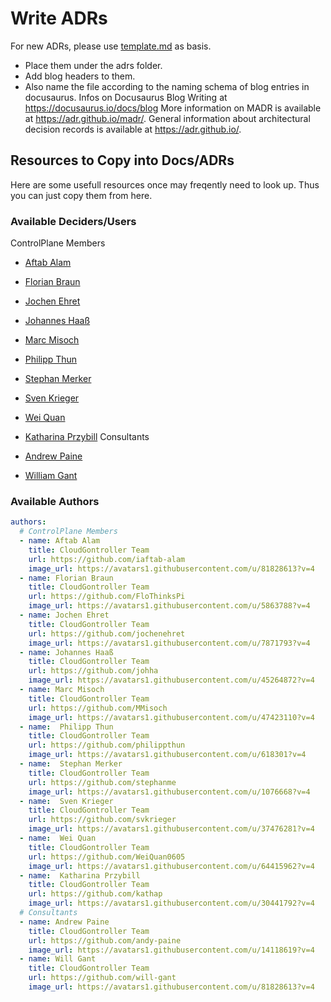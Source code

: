 # Write ADRs

For new ADRs, please use [template.md](https://github.com/adr/madr/blob/2.1.2/template/template.md) as basis.
- Place them under the adrs folder.
- Add blog headers to them.
- Also name the file according to the naming schema of blog entries in docusaurus.
Infos on Docusaurus Blog Writing at <https://docusaurus.io/docs/blog>
More information on MADR is available at <https://adr.github.io/madr/>.
General information about architectural decision records is available at <https://adr.github.io/>.

## Resources to Copy into Docs/ADRs
Here are some usefull resources once may freqently need to look up.
Thus you can just copy them from here.
### Available Deciders/Users
ControlPlane Members
- [Aftab Alam](https://github.com/iaftab-alam)
- [Florian Braun](https://github.com/FloThinksPi)
- [Jochen Ehret](https://github.com/jochenehret)
- [Johannes Haaß](https://github.com/johha)
- [Marc Misoch](https://github.com/MMisoch)
- [Philipp Thun](https://github.com/philippthun)
- [Stephan Merker](https://github.com/stephanme)
- [Sven Krieger](https://github.com/svkrieger)
	
- [Wei Quan](https://github.com/WeiQuan0605)
- [Katharina Przybill](https://github.com/kathap)
Consultants
- [Andrew Paine](https://github.com/andy-paine)
- [William Gant](https://github.com/will-gant)
### Available Authors
```yaml
authors:
  # ControlPlane Members
  - name: Aftab Alam
    title: CloudGontroller Team
    url: https://github.com/iaftab-alam
    image_url: https://avatars1.githubusercontent.com/u/81828613?v=4
  - name: Florian Braun
    title: CloudGontroller Team
    url: https://github.com/FloThinksPi
    image_url: https://avatars1.githubusercontent.com/u/5863788?v=4
  - name: Jochen Ehret
    title: CloudGontroller Team
    url: https://github.com/jochenehret
    image_url: https://avatars1.githubusercontent.com/u/7871793?v=4
  - name: Johannes Haaß
    title: CloudGontroller Team
    url: https://github.com/johha
    image_url: https://avatars1.githubusercontent.com/u/45264872?v=4
  - name: Marc Misoch
    title: CloudGontroller Team
    url: https://github.com/MMisoch
    image_url: https://avatars1.githubusercontent.com/u/47423110?v=4
  - name:  Philipp Thun
    title: CloudGontroller Team
    url: https://github.com/philippthun
    image_url: https://avatars1.githubusercontent.com/u/618301?v=4
  - name:  Stephan Merker
    title: CloudGontroller Team
    url: https://github.com/stephanme
    image_url: https://avatars1.githubusercontent.com/u/1076668?v=4
  - name:  Sven Krieger
    title: CloudGontroller Team
    url: https://github.com/svkrieger
    image_url: https://avatars1.githubusercontent.com/u/37476281?v=4
  - name:  Wei Quan
    title: CloudGontroller Team
    url: https://github.com/WeiQuan0605
    image_url: https://avatars1.githubusercontent.com/u/64415962?v=4
  - name:  Katharina Przybill
    title: CloudGontroller Team
    url: https://github.com/kathap
    image_url: https://avatars1.githubusercontent.com/u/30441792?v=4
  # Consultants
  - name: Andrew Paine
    title: CloudGontroller Team
    url: https://github.com/andy-paine
    image_url: https://avatars1.githubusercontent.com/u/14118619?v=4
  - name: Will Gant
    title: CloudGontroller Team
    url: https://github.com/will-gant
    image_url: https://avatars1.githubusercontent.com/u/81828613?v=4
```